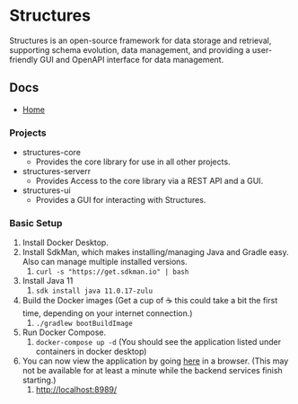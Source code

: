 # Structures
Structures is an open-source framework for data storage and retrieval, supporting schema evolution, data management, and providing a user-friendly GUI and OpenAPI interface for data management.

## Docs
* [Home](https://kinotic-foundation.github.io/structures/)

### Projects
* structures-core
  * Provides the core library for use in all other projects.
* structures-serverr
  * Provides Access to the core library via a REST API and a GUI.
* structures-ui
  * Provides a GUI for interacting with Structures.


### Basic Setup
1. Install Docker Desktop.
2. Install SdkMan, which makes installing/managing Java and Gradle easy.  Also can manage multiple installed versions.
   1. `curl -s "https://get.sdkman.io" | bash`
3. Install Java 11
   1. `sdk install java 11.0.17-zulu`
4. Build the Docker images (Get a cup of :coffee: this could take a bit the first time, depending on your internet connection.)
   1. `./gradlew bootBuildImage`
5. Run Docker Compose.
   1. `docker-compose up -d` (You should see the application listed under containers in docker desktop)
6. You can now view the application by going [here](http://localhost:8989/) in a browser. (This may not be available for at least a minute while the backend services finish starting.)
   1. [http://localhost:8989/](http://localhost:8989/)
